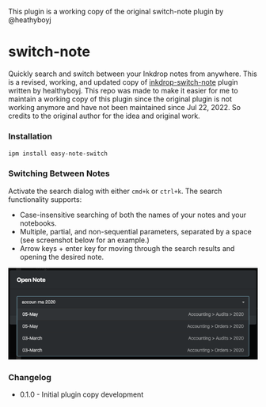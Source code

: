 This plugin is a working copy of the original switch-note plugin by @heathyboyj
# switch-note

Quickly search and switch between your Inkdrop notes from anywhere. This is a revised, working, and updated copy of [inkdrop-switch-note](https://github.com/heathyboyj/inkdrop-switch-note) plugin written by healthyboyj. This repo was made to make it easier for me to maintain a working copy of this plugin since the original plugin is not working anymore and have not been maintained since Jul 22, 2022. So credits to the original author for the idea and original work.

### Installation

```
ipm install easy-note-switch
```

### Switching Between Notes

Activate the search dialog with either `cmd+k` or `ctrl+k`. The search functionality supports:
 - Case-insensitive searching of both the names of your notes and your notebooks.
 - Multiple, partial, and non-sequential parameters, separated by a space (see screenshot below for an example.)
 - Arrow keys + enter key for moving through the search results and opening the desired note.

![Screenshot](screenshot.png)

### Changelog

- 0.1.0 - Initial plugin copy development

